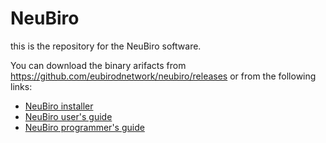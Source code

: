 # NeuBiro

this is the repository for the NeuBiro software.

You can download the binary arifacts from https://github.com/eubirodnetwork/neubiro/releases or from the following links:

- [NeuBiro installer](https://github.com/eubirodnetwork/neubiro/releases/download/0.7.1/neubiro-installer-0.7.1.jar)
- [NeuBiro user's guide](https://github.com/eubirodnetwork/neubiro/releases/download/0.7.1/usersguide.pdf)
- [NeuBiro programmer's guide](https://github.com/eubirodnetwork/neubiro/releases/download/0.7.1/programmersguide.pdf)



